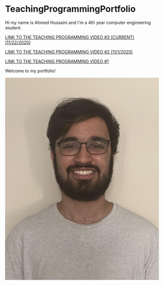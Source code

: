 # TeachingProgrammingPortfolio
Hi my name is Ahmed Hussaini and I'm a 4th year computer engineering student.

[LINK TO THE TEACHING PROGRAMMING VIDEO #3 (CURRENT) (11/22/2020)](https://www.youtube.com/watch?v=fF_RPJXOdGI)

[LINK TO THE TEACHING PROGRAMMING VIDEO #2 (11/1/2020)](https://youtu.be/75_f-Er45Vo)

[LINK TO THE TEACHING PROGRAMMING VIDEO #1](https://youtu.be/bWOyrxByQFc)

Welcome to my portfolio!

![Me](ucsdid1.jpg)

